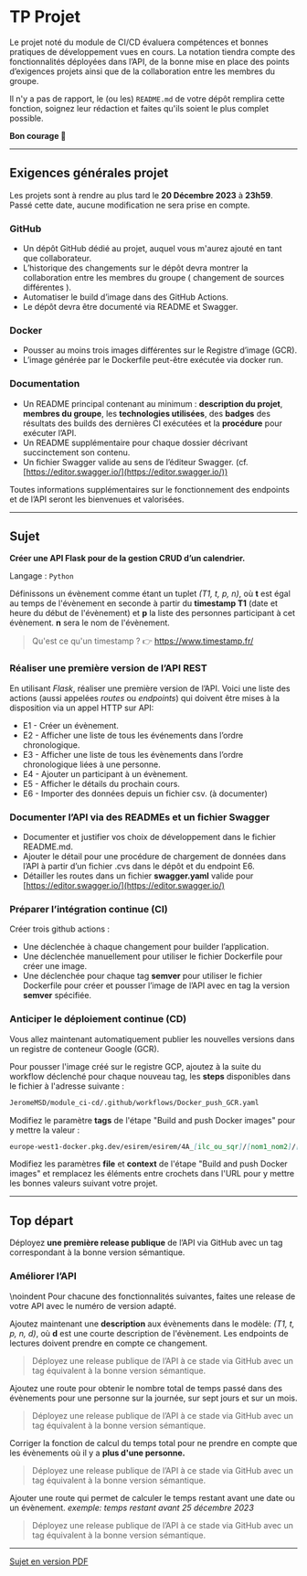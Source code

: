 # TP Projet

Le projet noté du module de CI/CD évaluera compétences et bonnes pratiques de développement vues en cours. La notation tiendra compte des fonctionnalités déployées dans l’API, de la bonne mise en place des points d’exigences projets ainsi que de la collaboration entre les membres du groupe.

Il n'y a pas de rapport, le (ou les) `README.md`  de votre dépôt remplira cette fonction, soignez leur rédaction et faites qu'ils soient le plus complet possible.

**Bon courage 🚀**

___

## Exigences générales projet

Les projets sont à rendre au plus tard le **20 Décembre 2023** à **23h59**.
Passé cette date, aucune modification ne sera prise en compte.

### GitHub

* Un dépôt GitHub dédié au projet, auquel vous m'aurez ajouté en tant que collaborateur.
* L’historique des changements sur le dépôt devra montrer la collaboration entre les membres du groupe ( changement de sources différentes ).
* Automatiser le build d’image dans des GitHub Actions.
* Le dépôt devra être documenté via README et Swagger.

### Docker

* Pousser au moins trois images différentes sur le Registre d’image (GCR).
* L’image générée par le Dockerfile peut-être exécutée via docker run.

### Documentation

* Un README principal contenant au minimum : **description du projet**, **membres du groupe**, les **technologies utilisées**, des **badges** des résultats des builds des dernières CI exécutées et la **procédure** pour exécuter l’API.
* Un README supplémentaire pour chaque dossier décrivant succinctement son contenu.
* Un fichier Swagger valide au sens de l’éditeur Swagger.  (cf. [https://editor.swagger.io/](https://editor.swagger.io/))

Toutes informations supplémentaires sur le fonctionnement des endpoints et de l’API seront les bienvenues et valorisées.

___

## Sujet

**Créer une API Flask pour de la gestion CRUD d’un calendrier.**

Langage : `Python`

Définissons un évènement comme étant un tuplet *(T1, t, p, n)*, où **t** est égal au temps de l'évènement en seconde à partir du **timestamp T1** (date et heure du début de l'évènement) et **p** la liste des personnes participant à cet évènement. **n** sera le nom de l'évènement.

> Qu'est ce qu'un timestamp ? 👉 https://www.timestamp.fr/

### Réaliser une première version de l’API REST

En utilisant *Flask*, réaliser une première version de l’API.
Voici une liste des actions (aussi appelées *routes* ou *endpoints*) qui doivent être mises à la disposition via un appel HTTP sur API:

* E1 - Créer un évènement.
* E2 - Afficher une liste de tous les événements dans l’ordre chronologique.
* E3 - Afficher une liste de tous les évènements dans l’ordre chronologique liées à une personne.
* E4 - Ajouter un participant à un évènement.
* E5 - Afficher le détails du prochain cours.
* E6 - Importer des données depuis un fichier csv. (à documenter)

### Documenter l’API via des READMEs et un fichier Swagger

* Documenter et justifier vos choix de développement dans le fichier README.md.
* Ajouter le détail pour une procédure de chargement de données dans l’API à partir d’un fichier .cvs dans le dépôt et du endpoint E6.
* Détailler les routes dans un fichier **swagger.yaml** valide pour [https://editor.swagger.io/](https://editor.swagger.io/)

### Préparer l’intégration continue (CI)

Créer trois github actions :

* Une déclenchée à chaque changement pour builder l’application.
* Une déclenchée manuellement pour utiliser le fichier Dockerfile pour créer une image.
* Une déclenchée pour chaque tag **semver** pour utiliser le fichier Dockerfile pour créer et pousser l’image de l’API avec en tag la version **semver** spécifiée.

### Anticiper le déploiement continue (CD)

Vous allez maintenant automatiquement publier les nouvelles versions dans un registre de conteneur Google (GCR).

Pour pousser l'image créé sur le registre GCP, ajoutez à la suite du workflow déclenché pour chaque nouveau tag, les **steps** disponibles dans le fichier à l'adresse suivante :

```md
JeromeMSD/module_ci-cd/.github/workflows/Docker_push_GCR.yaml
```

Modifiez le paramètre **tags** de l'étape "Build and push Docker images" pour y mettre la valeur :

```md
europe-west1-docker.pkg.dev/esirem/esirem/4A_[ilc_ou_sqr]/[nom1_nom2]/[nom_du_projet]:${{ github.ref_name }}
```

Modifiez les paramètres **file** et **context** de l'étape "Build and push Docker images" et remplacez les éléments entre crochets dans l'URL pour y mettre les bonnes valeurs suivant votre projet.

___

## Top départ

Déployez **une première release publique** de l’API via GitHub avec un tag correspondant à la bonne version sémantique.

### Améliorer l’API

\noindent Pour chacune des fonctionnalités suivantes, faites une release de votre API avec le numéro de version adapté.

Ajoutez maintenant une **description** aux évènements dans le modèle: *(T1, t, p, n, d)*, où **d** est une courte description de l'évènement. Les endpoints de lectures doivent prendre en compte ce changement.

> Déployez une release publique de l’API à ce stade via GitHub avec un tag équivalent à la bonne version sémantique.

Ajoutez une route pour obtenir le nombre total de temps passé dans des évènements pour une personne sur la journée, sur sept jours et sur un mois.

> Déployez une release publique de l’API à ce stade via GitHub avec un tag équivalent à la bonne version sémantique.

Corriger la fonction de calcul du temps total pour ne prendre en compte que les évènements où il y a **plus d'une personne.**

> Déployez une release publique de l’API à ce stade via GitHub avec un tag équivalent à la bonne version sémantique.

Ajouter une route qui permet de calculer le temps restant avant une date ou un évènement.
*exemple: temps restant avant 25 décembre 2023*

> Déployez une release publique de l’API à ce stade via GitHub avec un tag équivalent à la bonne version sémantique.

___

[Sujet en version PDF](./CI-CD_4A_Projet_2023.pdf)
